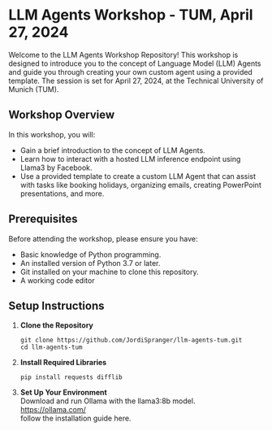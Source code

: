 # LLM Agents Workshop - TUM, April 27, 2024

Welcome to the LLM Agents Workshop Repository! This workshop is designed to introduce you to the concept of Language Model (LLM) Agents and guide you through creating your own custom agent using a provided template. The session is set for April 27, 2024, at the Technical University of Munich (TUM).

## Workshop Overview

In this workshop, you will:
- Gain a brief introduction to the concept of LLM Agents.
- Learn how to interact with a hosted LLM inference endpoint using Llama3 by Facebook.
- Use a provided template to create a custom LLM Agent that can assist with tasks like booking holidays, organizing emails, creating PowerPoint presentations, and more.

## Prerequisites

Before attending the workshop, please ensure you have:
- Basic knowledge of Python programming.
- An installed version of Python 3.7 or later.
- Git installed on your machine to clone this repository.
- A working code editor

## Setup Instructions

1. **Clone the Repository**
   ```
   git clone https://github.com/JordiSpranger/llm-agents-tum.git
   cd llm-agents-tum
   ```
   
2. **Install Required Libraries**
   ```
   pip install requests difflib
   ```
   
3.  **Set Up Your Environment** \
   Download and run Ollama with the llama3:8b model.\
   https://ollama.com/ \
   follow the installation guide here.
